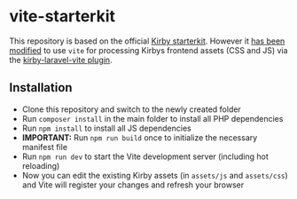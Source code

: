 # vite-starterkit

This repository is based on the official [Kirby starterkit](https://getkirby.com/docs/guide/tour). However it [has been modified](https://github.com/getkirby/starterkit/compare/main...lukaskleinschmidt:vite-starterkit:main) to use `vite` for processing Kirbys frontend assets (CSS and JS) via the [kirby-laravel-vite plugin](https://github.com/lukaskleinschmidt/kirby-laravel-vite).

## Installation

- Clone this repository and switch to the newly created folder
- Run `composer install` in the main folder to install all PHP dependencies
- Run `npm install` to install all JS dependencies
- **IMPORTANT:** Run `npm run build` once to initialize the necessary manifest file
- Run `npm run dev` to start the Vite development server (including hot reloading)
- Now you can edit the existing Kirby assets (in `assets/js` and `assets/css`) and Vite will register your changes and refresh your browser
